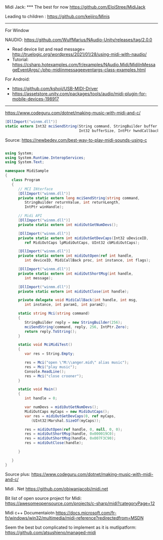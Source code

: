

Midi Jack: *** The best for now
https://github.com/EloiStree/MidiJack

Leading to children : 
https://github.com/keijiro/Minis

------------------------------------

For Window

NAUDIO: https://github.com/WulfMarius/NAudio-Unity/releases/tag/2.0.0
- Read device list and read message= http://truelogic.org/wordpress/2021/01/28/using-midi-with-naudio/
- Tutorial: https://csharp.hotexamples.com/fr/examples/NAudio.Midi/MidiInMessageEventArgs/-/php-midiinmessageeventargs-class-examples.html

For Android:
- https://github.com/kshoji/USB-MIDI-Driver
- https://assetstore.unity.com/packages/tools/audio/midi-plugin-for-mobile-devices-198917

-----------------

https://www.codeguru.com/dotnet/making-music-with-midi-and-c/



``` csharp  
[DllImport("winmm.dll")] 
static extern Int32 mciSendString(String command, StringBuilder buffer, 
                                  Int32 bufferSize, IntPtr hwndCallback);
```  
Source: https://newbedev.com/best-way-to-play-midi-sounds-using-c

``` csharp  

using System;
using System.Runtime.InteropServices;
using System.Text;

namespace MidiSample
{
   class Program
   {
      // MCI INterface
      [DllImport("winmm.dll")]
      private static extern long mciSendString(string command,
         StringBuilder returnValue, int returnLength,
         IntPtr winHandle);

      // Midi API
      [DllImport("winmm.dll")]
      private static extern int midiOutGetNumDevs();

      [DllImport("winmm.dll")]
      private static extern int midiOutGetDevCaps(Int32 uDeviceID,
         ref MidiOutCaps lpMidiOutCaps, UInt32 cbMidiOutCaps);

      [DllImport("winmm.dll")]
      private static extern int midiOutOpen(ref int handle,
         int deviceID, MidiCallBack proc, int instance, int flags);

      [DllImport("winmm.dll")]
      private static extern int midiOutShortMsg(int handle,
         int message);

      [DllImport("winmm.dll")]
      private static extern int midiOutClose(int handle);

      private delegate void MidiCallBack(int handle, int msg,
         int instance, int param1, int param2);

      static string Mci(string command)
      {
         StringBuilder reply = new StringBuilder(256);
         mciSendString(command, reply, 256, IntPtr.Zero);
         return reply.ToString();
      }

      static void MciMidiTest()
      {
         var res = String.Empty;

         res = Mci("open \"M:\\anger.mid\" alias music");
         res = Mci("play music");
         Console.ReadLine();
         res = Mci("close crooner");
      }

      static void Main()
      {
         int handle = 0;

         var numDevs = midiOutGetNumDevs();
         MidiOutCaps myCaps = new MidiOutCaps();
         var res = midiOutGetDevCaps(0, ref myCaps,
            (UInt32)Marshal.SizeOf(myCaps));

         res = midiOutOpen(ref handle, 0, null, 0, 0);
         res = midiOutShortMsg(handle, 0x000019C0);
         res = midiOutShortMsg(handle, 0x007F3C90);
         res = midiOutClose(handle);

      }

   }
}
```  
Source plus: https://www.codeguru.com/dotnet/making-music-with-midi-and-c/




Midi . Net
https://github.com/obiwanjacobi/midi.net


Bit list of open source project for Midi:
https://awesomeopensource.com/projects/c-sharp/midi?categoryPage=12



Midi c++ Documentaiotn
https://docs.microsoft.com/fr-fr/windows/win32/multimedia/midi-reference?redirectedfrom=MSDN


Seem the best but complicated to implement as it is mutlipatform:
https://github.com/atsushieno/managed-midi



